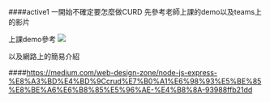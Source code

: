 ####active1
一開始不確定要怎麼做CURD
先參考老師上課的demo以及teams上的影片

上課demo參考
![](https://i.imgur.com/T8YtxzQ.jpg)

以及網路上的簡易介紹

####https://medium.com/web-design-zone/node-js-express-%E8%A3%BD%E4%BD%9Ccrud%E7%B0%A1%E6%98%93%E5%BE%85%E8%BE%A6%E6%B8%85%E5%96%AE-%E4%B8%8A-93988ffb21dd

